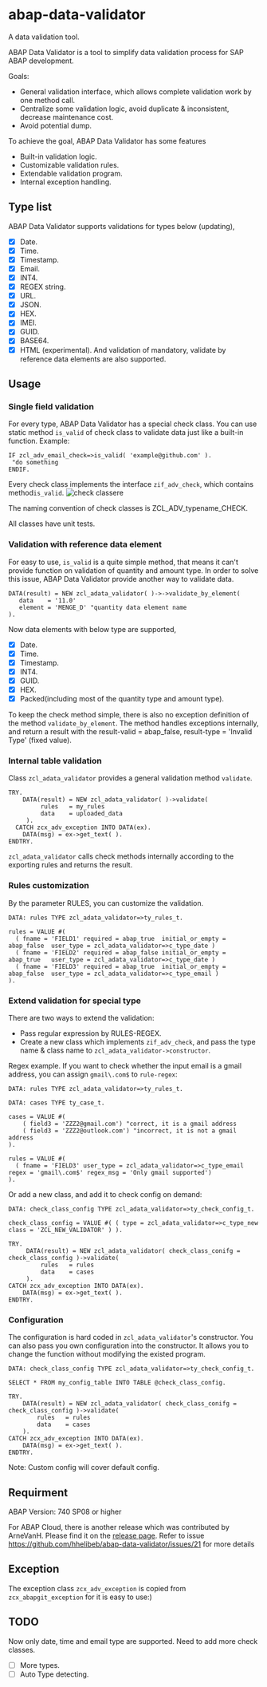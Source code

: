 # abap-data-validator
A data validation tool.

ABAP Data Validator is a tool to simplify data validation process for SAP ABAP development.

Goals:
* General validation interface, which allows complete validation work by one method call.
* Centralize some validation logic, avoid duplicate & inconsistent, decrease maintenance cost.
* Avoid potential dump.

To achieve the goal, ABAP Data Validator has some features
* Built-in validation logic.
* Customizable validation rules.
* Extendable validation program.
* Internal exception handling.

## Type list
ABAP Data Validator supports validations for types below (updating),
- [x] Date.
- [x] Time.
- [x] Timestamp.
- [x] Email.
- [x] INT4.
- [x] REGEX string.
- [x] URL.
- [x] JSON.
- [x] HEX.
- [x] IMEI.
- [x] GUID.
- [x] BASE64.
- [x] HTML (experimental).
And validation of mandatory, validate by reference data elements are also supported.

## Usage

### Single field validation 
For every type, ABAP Data Validator has a special check class. You can use static method `is_valid` of check class to validate data just like a built-in function. Example:
```abap
IF zcl_adv_email_check=>is_valid( 'example@github.com' ).
 "do something
ENDIF.
```
Every check class implements the interface `zif_adv_check`, which contains method`is_valid`.
![check classere](https://raw.githubusercontent.com/hhelibeb/abap-data-validator/master/doc/img/uml1.png)

The naming convention of check classes is ZCL_ADV_typename_CHECK.

All classes have unit tests.

### Validation with reference data element
For easy to use, `is_valid` is a quite simple method, that means it can't provide function on validation of quantity and amount type. In order to solve this issue, ABAP Data Validator provide another way to validate data.
```abap
DATA(result) = NEW zcl_adata_validator( )->->validate_by_element(
   data    = '11.0'
   element = 'MENGE_D' "quantity data element name
).
```
Now data elements with below type are supported,
- [x] Date.
- [x] Time.
- [x] Timestamp.
- [x] INT4.
- [x] GUID.
- [x] HEX.
- [x] Packed(including most of the quantity type and amount type).

To keep the check method simple, there is also no exception definition of the method `validate_by_element`. The method handles exceptions internally, and return a result with the result-valid = abap_false, result-type = 'Invalid Type' (fixed value).

### Internal table validation
Class `zcl_adata_validator` provides a general validation method `validate`. 
```abap
TRY.
    DATA(result) = NEW zcl_adata_validator( )->validate(
         rules   = my_rules
         data    = uploaded_data
     ).
  CATCH zcx_adv_exception INTO DATA(ex).
    DATA(msg) = ex->get_text( ).
ENDTRY.    
```
`zcl_adata_validator` calls check methods internally according to the exporting rules and returns the result.

### Rules customization
By the parameter RULES, you can customize the validation.
```abap
DATA: rules TYPE zcl_adata_validator=>ty_rules_t.

rules = VALUE #(
  ( fname = 'FIELD1' required = abap_true  initial_or_empty = abap_false  user_type = zcl_adata_validator=>c_type_date )
  ( fname = 'FIELD2' required = abap_false initial_or_empty = abap_true   user_type = zcl_adata_validator=>c_type_date )
  ( fname = 'FIELD3' required = abap_true  initial_or_empty = abap_false  user_type = zcl_adata_validator=>c_type_email )
).
```
### Extend validation for special type
There are two ways to extend the validation:
* Pass regular expression by RULES-REGEX.
* Create a new class which implements `zif_adv_check`, and pass the type name & class name to `zcl_adata_validator->constructor`.

Regex example. If you want to check whether the input email is a gmail address, you can assign `gmail\.com$` to `rule-regex`:

```abap
DATA: rules TYPE zcl_adata_validator=>ty_rules_t.

DATA: cases TYPE ty_case_t.

cases = VALUE #(
    ( field3 = 'ZZZ2@gmail.com') "correct, it is a gmail address
    ( field3 = 'ZZZ2@outlook.com') "incorrect, it is not a gmail address
).

rules = VALUE #(
  ( fname = 'FIELD3' user_type = zcl_adata_validator=>c_type_email regex = 'gmail\.com$' regex_msg = 'Only gmail supported')
).
```
Or add a new class, and add it to check config on demand: 
```abap
DATA: check_class_config TYPE zcl_adata_validator=>ty_check_config_t.

check_class_config = VALUE #( ( type = zcl_adata_validator=>c_type_new  class = 'ZCL_NEW_VALIDATOR' ) ).

TRY.
     DATA(result) = NEW zcl_adata_validator( check_class_conifg = check_class_config )->validate(
         rules   = rules
         data    = cases
     ).
CATCH zcx_adv_exception INTO DATA(ex).
    DATA(msg) = ex->get_text( ).
ENDTRY.
 ```
### Configuration 
The configuration is hard coded in `zcl_adata_validator`'s constructor. You can also pass you own configuration into the constructor. It allows you to change the function without modifying the existed program.

```abap
DATA: check_class_config TYPE zcl_adata_validator=>ty_check_config_t.

SELECT * FROM my_config_table INTO TABLE @check_class_config.

TRY.
    DATA(result) = NEW zcl_adata_validator( check_class_conifg = check_class_config )->validate(
        rules   = rules
        data    = cases
    ).
CATCH zcx_adv_exception INTO DATA(ex).
    DATA(msg) = ex->get_text( ).
ENDTRY.

```
Note: Custom config will cover default config.

## Requirment
ABAP Version: 740 SP08 or higher

For ABAP Cloud, there is another release which was contributed by ArneVanH. Please find it on the [release page](https://github.com/hhelibeb/abap-data-validator/releases). Refer to issue https://github.com/hhelibeb/abap-data-validator/issues/21 for more details

## Exception
The exception class `zcx_adv_exception` is copied from `zcx_abapgit_exception` for it is easy to use:)

## TODO
Now only date, time and email type are supported. Need to add more check classes.
- [ ] More types.
- [ ] Auto Type detecting.
